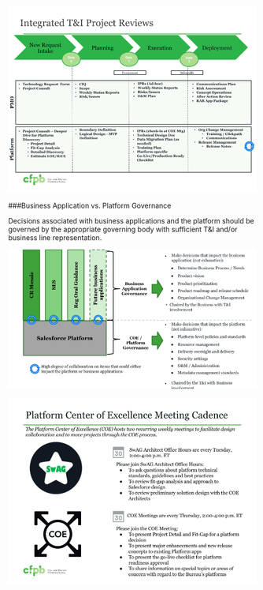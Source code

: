 ![Integrated T&I Project Reviews](img/PMO-ConOps.png)

###Business Application vs. Platform Governance

Decisions associated with business applications and the platform should be governed by the appropriate governing body with sufficient T&I and/or business line representation.

![operations](/img/operations.png)

![Meeting Cadence](/img/meeting-cadence.png)